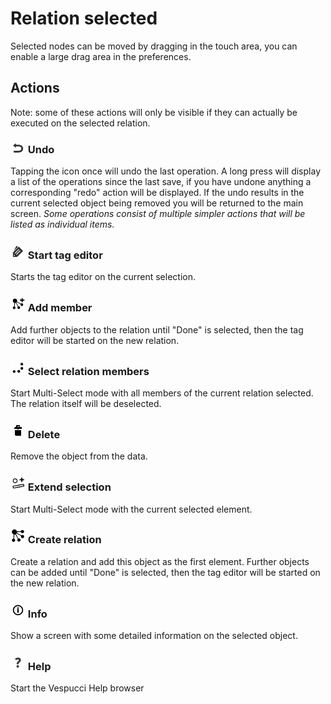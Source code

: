 # Relation selected

Selected nodes can be moved by dragging in the touch area, you can enable a large drag area in the preferences.

## Actions  

Note: some of these actions will only be visible if they can actually be executed on the selected relation.

### ![](../images/undolist_undo.png) Undo

Tapping the icon once will undo the last operation. A long press will display a list of the operations since the last save, if you have undone anything a corresponding "redo" action will be displayed. If the undo results in the current selected object being removed you will be returned to the main screen. *Some operations consist of multiple simpler actions that will be listed as individual items.*

### ![](../images/tag_menu_tags.png) Start tag editor

Starts the tag editor on the current selection.

### ![](../images/relation_add_member.png) Add member 

Add further objects to the relation until "Done" is selected, then the tag editor will be started on the new relation. 

### ![](../images/relation_members.png) Select relation members 

Start Multi-Select mode with all members of the current relation selected. The relation itself will be deselected. 

### ![](../images/tag_menu_delete.png) Delete

Remove the object from the data.

### ![](../images/extend_selection.png) Extend selection

Start Multi-Select mode with the current selected element.

### ![](../images/relation.png) Create relation

Create a relation and add this object as the first element. Further objects can be added until "Done" is selected, then the tag editor will be started on the new relation. 

### ![](../images/tag_menu_mapfeatures.png) Info

Show a screen with some detailed information on the selected object. 

### ![](../images/menu_help.png) Help

Start the Vespucci Help browser